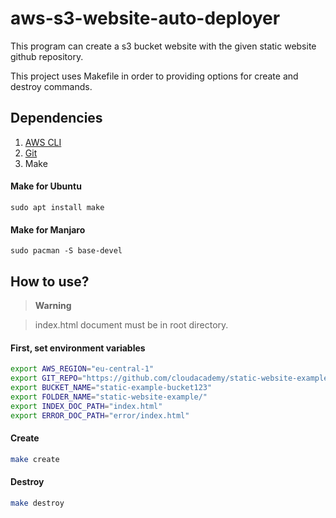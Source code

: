 # aws-s3-website-auto-deployer
This program can create a s3 bucket website with the given static website github repository.

This project uses Makefile in order to providing options for create and destroy commands.

## Dependencies
1. [AWS CLI](https://docs.aws.amazon.com/cli/latest/userguide/getting-started-install.html)
2. [Git](https://github.com/git-guides/install-git)
3. Make
#### Make for Ubuntu
`sudo apt install make`
#### Make for Manjaro
`sudo pacman -S base-devel`
## How to use?
> **Warning**

> index.html document must be in root directory.
#### First, set environment variables
``` bash
export AWS_REGION="eu-central-1"
export GIT_REPO="https://github.com/cloudacademy/static-website-example.git"
export BUCKET_NAME="static-example-bucket123"
export FOLDER_NAME="static-website-example/"
export INDEX_DOC_PATH="index.html"
export ERROR_DOC_PATH="error/index.html"
```
#### Create
``` bash
make create
```
#### Destroy
``` bash
make destroy
```
